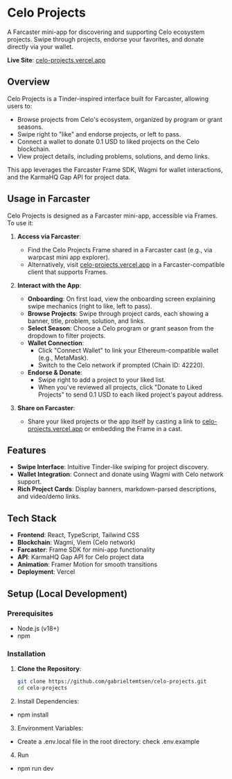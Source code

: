 # Celo Projects

A Farcaster mini-app for discovering and supporting Celo ecosystem projects. Swipe through projects, endorse your favorites, and donate directly via your wallet.

**Live Site**: [celo-projects.vercel.app](https://celo-projects.vercel.app)

## Overview

Celo Projects is a Tinder-inspired interface built for Farcaster, allowing users to:
- Browse projects from Celo's ecosystem, organized by program or grant seasons.
- Swipe right to "like" and endorse projects, or left to pass.
- Connect a wallet to donate 0.1 USD to liked projects on the Celo blockchain.
- View project details, including problems, solutions, and demo links.

This app leverages the Farcaster Frame SDK, Wagmi for wallet interactions, and the KarmaHQ Gap API for project data.
## Usage in Farcaster

Celo Projects is designed as a Farcaster mini-app, accessible via Frames. To use it:

1. **Access via Farcaster**:
   - Find the Celo Projects Frame shared in a Farcaster cast (e.g., via warpcast mini app explorer).
   - Alternatively, visit [celo-projects.vercel.app](https://celo-projects.vercel.app) in a Farcaster-compatible client that supports Frames.

2. **Interact with the App**:
   - **Onboarding**: On first load, view the onboarding screen explaining swipe mechanics (right to like, left to pass).
   - **Browse Projects**: Swipe through project cards, each showing a banner, title, problem, solution, and links.
   - **Select Season**: Choose a Celo program or grant season from the dropdown to filter projects.
   - **Wallet Connection**:
     - Click "Connect Wallet" to link your Ethereum-compatible wallet (e.g., MetaMask).
     - Switch to the Celo network if prompted (Chain ID: 42220).
   - **Endorse & Donate**:
     - Swipe right to add a project to your liked list.
     - When you've reviewed all projects, click "Donate to Liked Projects" to send 0.1 USD to each liked project's payout address.

3. **Share on Farcaster**:
   - Share your liked projects or the app itself by casting a link to [celo-projects.vercel.app](https://celo-projects.vercel.app) or embedding the Frame in a cast.

## Features

- **Swipe Interface**: Intuitive Tinder-like swiping for project discovery.
- **Wallet Integration**: Connect and donate using Wagmi with Celo network support.
- **Rich Project Cards**: Display banners, markdown-parsed descriptions, and video/demo links.

## Tech Stack

- **Frontend**: React, TypeScript, Tailwind CSS
- **Blockchain**: Wagmi, Viem (Celo network)
- **Farcaster**: Frame SDK for mini-app functionality
- **API**: KarmaHQ Gap API for Celo project data
- **Animation**: Framer Motion for smooth transitions
- **Deployment**: Vercel

## Setup (Local Development)

### Prerequisites
- Node.js (v18+)
- npm

### Installation

1. **Clone the Repository**:
   ```bash
   git clone https://github.com/gabrieltemtsen/celo-projects.git
   cd celo-projects
   ```
2. Install Dependencies:

- npm install

3. Environment Variables:
- Create a .env.local file in the root directory:
check .env.example
4. Run
 - npm run dev


